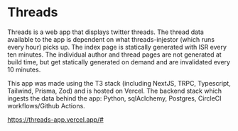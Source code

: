 # Threads
Threads is a web app that displays twitter threads. The thread data available to the app is dependent on what threads-injestor (which runs every hour)
picks up. The index page is statically generated with ISR every ten minutes. The individual author and thread pages are not generated at build time,
but get statically generated on demand and are invalidated every 10 minutes.

This app was made using the T3 stack (including NextJS, TRPC, Typescript, Tailwind, Prisma, Zod) and is hosted on Vercel.
The backend stack which ingests the data behind the app: Python, sqlAclchemy, Postgres, CircleCI workflows/Github Actions.


https://threads-app.vercel.app/#

